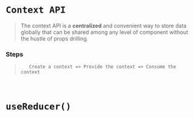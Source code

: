 # **`Context API`**

> The context API is a **centralized** and convenient way to store data globally that can be shared among any level of component without the hustle of props drilling.

### **Steps**

>        Create a context => Provide the context => Consume the context

&nbsp;

# **`useReducer()`**

